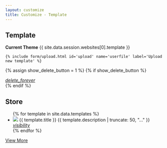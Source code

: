 ```yaml
---
layout: customize
title: Customize - Template
---
```


<div class="mdl-card mdl-cell mdl-cell--6-col-desktop mdl-cell--1-offset-tablet mdl-cell--6-col-tablet mdl-cell--4-col-phone">
<div class="mdl-card__title">
    <h2 class="mdl-card__title-text">Template</h2>
</div>

<div class="mdl-card__supporting-text">
    <p><b>Current Theme</b> {{ site.data.session.websites[0].template }}</p>

    {% include form/upload.html id='upload' name='userfile' label='Upload new template' %}
</div>

{% assign show_delete_button = 1 %}
{% if show_delete_button %}
<div class="mdl-card__menu">
    <a id="delete_forever" href="#" class="mdl-button mdl-button--icon mdl-js-button mdl-js-ripple-effect">
        <i class="material-icons">delete_forever</i>
    </a>
</div>
{% endif %}

</div>

<!-- Templates -->

<div class="mdl-card mdl-cell mdl-cell--5-offset-desktop mdl-cell--6-col-desktop mdl-cell--1-offset-tablet mdl-cell--6-col-tablet mdl-cell--4-col-phone">
<div class="mdl-card__title">
    <h2 class="mdl-card__title-text">Store</h2>
</div>

<ul class="demo-list-three mdl-list">
    {% for template in site.data.templates %}
    <li class="mdl-list__item mdl-list__item--three-line">
        <span class="mdl-list__item-primary-content">
            <img class="material-icons mdl-list__item-avatar" style="border-radius: 0; background-color: transparent;" src="{{ template.image }}">
            <span>{{ template.title }}</span>
            <span class="mdl-list__item-text-body">
            {{ template.description | truncate: 50, "..." }}
            </span>
        </span>
        <span class="mdl-list__item-secondary-content">
            <a class="mdl-list__item-secondary-action" href="{{ template.url }}"><i class="material-icons">visibility</i></a>
        </span>
    </li>
    {% endfor %}
</ul>

<div class="mdl-card__actions mdl-card--border">
    <a class="mdl-button mdl-button--colored mdl-js-button mdl-js-ripple-effect" href="/templates">
        View More
    </a>
</div>
</div>